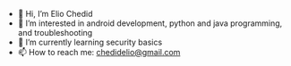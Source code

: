 - 👋 Hi, I’m Elio Chedid
- 👀 I’m interested in android development, python and java programming, and troubleshooting 
- 🌱 I’m currently learning security basics
- 📫 How to reach me: chedidelio@gmail.com


